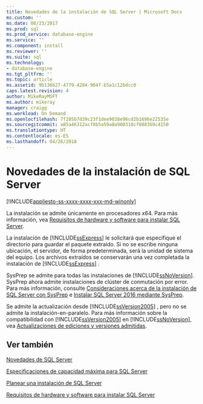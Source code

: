 ```yaml
---
title: Novedades de la instalación de SQL Server | Microsoft Docs
ms.custom: ''
ms.date: 08/23/2017
ms.prod: sql
ms.prod_service: database-engine
ms.service: ''
ms.component: install
ms.reviewer: ''
ms.suite: sql
ms.technology:
- database-engine
ms.tgt_pltfrm: ''
ms.topic: article
ms.assetid: 9b136b27-4779-4284-904f-b5a1c12bdcc0
caps.latest.revision: 4
author: MikeRayMSFT
ms.author: mikeray
manager: craigg
ms.workload: On Demand
ms.openlocfilehash: 7f285b7d39c23f1dee9038e96cd2b1696e22535e
ms.sourcegitcommit: a85a46312acf8b5a59a8a900310cf088369c4150
ms.translationtype: HT
ms.contentlocale: es-ES
ms.lasthandoff: 04/26/2018
---
```

# <a name="what39s-new-in-sql-server-installation"></a>Novedades de la instalación de SQL Server
[!INCLUDE[appliesto-ss-xxxx-xxxx-xxx-md-winonly](../../includes/appliesto-ss-xxxx-xxxx-xxx-md-winonly.md)]

 La instalación se admite únicamente en procesadores x64. Para más información, vea [Requisitos de hardware y software para instalar SQL Server](../../sql-server/install/hardware-and-software-requirements-for-installing-sql-server.md).
  
 La instalación de [!INCLUDE[ssExpress](../../includes/ssexpress-md.md)] le solicitará que especifique el directorio para guardar el paquete extraído. Si no se escribe ninguna ubicación, el servidor, de forma predeterminada, será la unidad de sistema del equipo. Los archivos extraídos se conservarán una vez completada la instalación de [!INCLUDE[ssExpress](../../includes/ssexpress-md.md)] .  
  
 SysPrep se admite para todas las instalaciones de [!INCLUDE[ssNoVersion](../../includes/ssnoversion-md.md)]. SysPrep ahora admite instalaciones de clúster de conmutación por error. Para más información, consulte [Consideraciones acerca de la instalación de SQL Server con SysPrep](../../database-engine/install-windows/considerations-for-installing-sql-server-using-sysprep.md) e [Instalar SQL Server 2016 mediante SysPrep](../../database-engine/install-windows/install-sql-server-using-sysprep.md).  
  
 Se admite la actualización desde [!INCLUDE[ssVersion2005](../../includes/ssversion2005-md.md)] , pero no se admite la instalación\-en\-paralelo. Para más información sobre la compatibilidad con [!INCLUDE[ssVersion2005](../../includes/ssversion2005-md.md)] en [!INCLUDE[ssNoVersion](../../includes/ssnoversion-md.md)], vea [Actualizaciones de ediciones y versiones admitidas](../../database-engine/install-windows/supported-version-and-edition-upgrades.md).  
 
  
## <a name="see-also"></a>Ver también  
[Novedades de SQL Server](../../sql-server/what-s-new-in-sql-server-2017.md)

[Especificaciones de capacidad máxima para SQL Server](../../sql-server/maximum-capacity-specifications-for-sql-server.md)   

[Planear una instalación de SQL Server](../../sql-server/install/planning-a-sql-server-installation.md)   

[Requisitos de hardware y software para instalar SQL Server](../../sql-server/install/hardware-and-software-requirements-for-installing-sql-server.md)  
  
